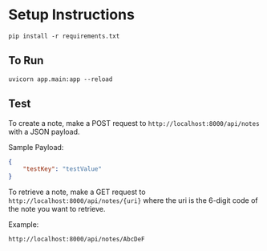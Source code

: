 # Setup Instructions

```
pip install -r requirements.txt

```

## To Run

```
uvicorn app.main:app --reload
```

## Test

To create a note, make a POST request to ```http://localhost:8000/api/notes```
with a JSON payload.

Sample Payload: 

```json
{
    "testKey": "testValue"
}
```

To retrieve a note, make a GET request to ```http://localhost:8000/api/notes/{uri}``` where the uri is the 6-digit code of the note you want to retrieve.

Example:

```
http://localhost:8000/api/notes/AbcDeF
```